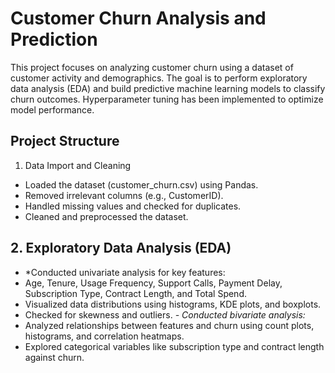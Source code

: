 # Customer Churn Analysis and Prediction
This project focuses on analyzing customer churn using a dataset of customer activity and demographics. The goal is to perform exploratory data analysis (EDA) and build predictive machine learning models to classify churn outcomes. Hyperparameter tuning has been implemented to optimize model performance.

## Project Structure
1. Data Import and Cleaning
 - Loaded the dataset (customer_churn.csv) using Pandas.
 - Removed irrelevant columns (e.g., CustomerID).
 - Handled missing values and checked for duplicates.
 - Cleaned and preprocessed the dataset.

## 2. Exploratory Data Analysis (EDA)
- *Conducted univariate analysis for key features:
- Age, Tenure, Usage Frequency, Support Calls, Payment Delay, Subscription Type, Contract Length, and Total Spend.
- Visualized data distributions using histograms, KDE plots, and boxplots.
- Checked for skewness and outliers.
*- Conducted bivariate analysis:*
- Analyzed relationships between features and churn using count plots, histograms, and correlation heatmaps.
- Explored categorical variables like subscription type and contract length against churn.
